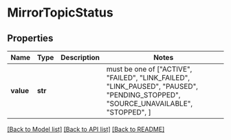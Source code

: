 # MirrorTopicStatus


## Properties
Name | Type | Description | Notes
------------ | ------------- | ------------- | -------------
**value** | **str** |  |  must be one of ["ACTIVE", "FAILED", "LINK_FAILED", "LINK_PAUSED", "PAUSED", "PENDING_STOPPED", "SOURCE_UNAVAILABLE", "STOPPED", ]

[[Back to Model list]](../README.md#documentation-for-models) [[Back to API list]](../README.md#documentation-for-api-endpoints) [[Back to README]](../README.md)


